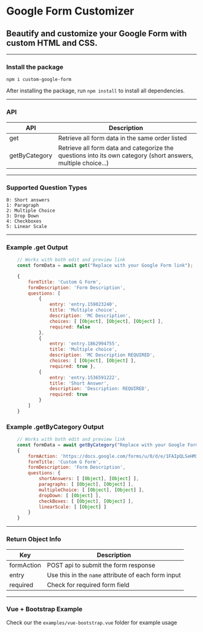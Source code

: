 # Google Form Customizer
## Beautify and customize your Google Form with custom HTML and CSS.

___

### Install the package
`npm i custom-google-form`

After installing the package, run `npm install` to install all dependencies.

___
### API
| API  | Description |
| ---- | ----------- |
| get | Retrieve all form data in the same order listed
| getByCategory | Retrieve all form data and categorize the questions into its own category (short answers, multiple choice...)

___

### Supported Question Types
   
    0: Short answers
    1: Paragraph
    2: Multiple Choice
    3: Drop Down
    4: Checkboxes  
    5: Linear Scale

___

### Example .get Output

```js
    // Works with both edit and preview link
    const formData = await get("Replace with your Google Form link");

    {
        formTitle: 'Custom G Form',
        formDescription: 'Form Description',
        questions: [ 
            { 
                entry: 'entry.159023240',
                title: 'Multiple choice',
                description: 'MC Description',
                choices: [ [Object], [Object], [Object] ],
                required: false 
            },
            { 
                entry: 'entry.1862994755',
                title: 'Multiple choice',
                description: 'MC Description REQUIRED',
                choices: [ [Object], [Object] ],
                required: true },
            { 
                entry: 'entry.1536591222',
                title: 'Short Answer',
                description: 'Description: REQUIRED',
                required: true 
            }
        ]
    }
```

### Example .getByCategory Output

```js
    // Works with both edit and preview link
    const formData = await getByCategory("Replace with your Google Form link");
    { 
        formAction: 'https://docs.google.com/forms/u/0/d/e/1FAIpQLSeHM3lr79IGiu57NR6lwUMqBZDKsp9C5IpzRApgLfdZX2gwkw/formResponse',
        formTitle: 'Custom G Form',
        formDescription: 'Form Description',
        questions: { 
            shortAnswers: [ [Object], [Object] ],
            paragraphs: [ [Object], [Object] ],
            multipleChoice: [ [Object], [Object] ],
            dropDown: [ [Object] ],
            checkBoxes: [ [Object], [Object] ],
            linearScale: [ [Object] ] 
        } 
    }
```
___
### Return Object Info
| Key  | Description |
| ---- | ----------- |
| formAction | POST api to submit the form response
| entry | Use this in the `name` attribute of each form input 
| required | Check for required form field
___

### Vue + Bootstrap Example
Check our the `examples/vue-bootstrap.vue` folder for example usage
